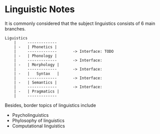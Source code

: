 # Linguistic Notes

It is commonly considered that the subject linguistics consists of 6 main branches. 

```
Liguistics
    |     -------------
    | -   | Phonetics |
    |     -------------       -> Interface: TODO
    | -   | Phonology |
    |     -------------       -> Interface: 
    | -   | Morphology |
    |     -------------       -> Interface: 
    | -   |   Syntax   |
    |     -------------       -> Interface: 
    | -   | Semantics |
    |     -------------       -> Interface: 
    | -   | Pragmatics |
    |     -------------

```

<!-- Interfaces between branches -->

<!-- Exterior subjects: psycholinguistics, phylosophy of linguistics -->

Besides, border topics of linguistics include
- Psycholinguistics
- Phylosophy of linguistics
- Computational linguistics